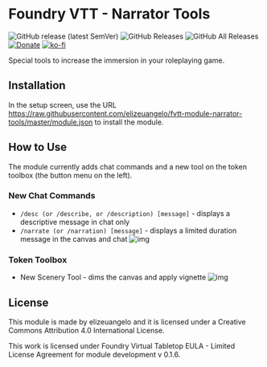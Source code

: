 # Foundry VTT - Narrator Tools
![GitHub release (latest SemVer)](https://img.shields.io/github/v/release/elizeuangelo/fvtt-module-narrator-tools) 
![GitHub Releases](https://img.shields.io/github/downloads/elizeuangelo/fvtt-module-narrator-tools/latest/total)
![GitHub All Releases](https://img.shields.io/github/downloads/elizeuangelo/fvtt-module-narrator-tools/total?label=downloads)
[![Donate](https://img.shields.io/badge/donate-bitcoin-gold.svg)](https://blockchair.com/bitcoin/address/bc1qx9h20mdfztwf2n91dxm888lfpend4ja74a8p97)
[![ko-fi](https://img.shields.io/badge/donate-paypal-blue.svg)](https://ko-fi.com/B0B024E6C)

Special tools to increase the immersion in your roleplaying game.

## Installation
In the setup screen, use the URL https://raw.githubusercontent.com/elizeuangelo/fvtt-module-narrator-tools/master/module.json to install the module.

## How to Use

The module currently adds chat commands and a new tool on the token toolbox (the button menu on the left).

### New Chat Commands

- `/desc (or /describe, or /description) [message]` - displays a descriptive message in chat only
- `/narrate (or /narration) [message]` - displays a limited duration message in the canvas and chat
![img](https://cdn.discordapp.com/attachments/542495303929036824/750483802719125634/narrator-tools_2.jpg)

### Token Toolbox
- New Scenery Tool - dims the canvas and apply vignette
![img](https://cdn.discordapp.com/attachments/542495303929036824/750424196806475866/Example_narrator_tools.jpg)

## License
This module is made by elizeuangelo and it is licensed under a Creative Commons Attribution 4.0 International License.

This work is licensed under Foundry Virtual Tabletop EULA - Limited License Agreement for module development v 0.1.6.
